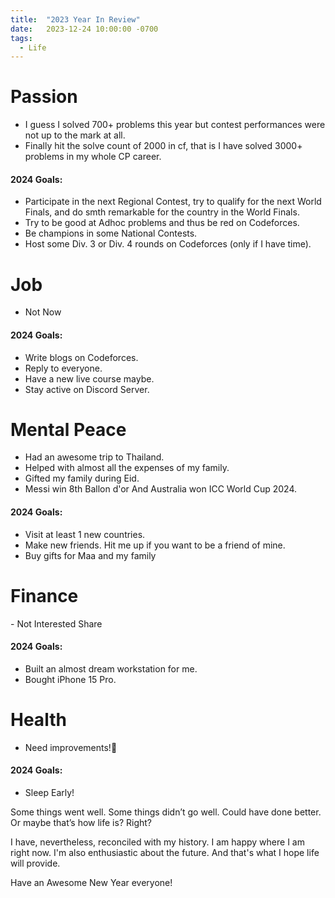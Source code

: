 ```yaml
---
title:  "2023 Year In Review"
date:   2023-12-24 10:00:00 -0700
tags:
  - Life
---
```




# Passion

- I guess I solved 700+ problems this year but contest performances were not up to the mark at all.
- Finally hit the solve count of 2000 in cf, that is I have solved 3000+ problems in my whole CP career.

<h4>2024 Goals:</h4>

- Participate in the next Regional Contest, try to qualify for the next World Finals, and do smth remarkable for the country in the World Finals.
- Try to be good at Adhoc problems and thus be red on Codeforces.
- Be champions in some National Contests.
- Host some Div. 3 or Div. 4 rounds on Codeforces (only if I have time).

<h1>Job</h1>

- Not Now

<h4>2024 Goals:</h4> 

- Write blogs on Codeforces.
- Reply to everyone.
- Have a new live course maybe.
- Stay active on Discord Server.

<h1>Mental Peace</h1>

- Had an awesome trip to Thailand.
- Helped with almost all the expenses of my family.
- Gifted my family during Eid.
- Messi win 8th Ballon d'or And Australia won ICC World Cup 2024.

<h4>2024 Goals:</h4> 

- Visit at least 1 new countries.
- Make new friends. Hit me up if you want to be a friend of mine.
- Buy gifts for Maa and my family

<h1>Finance</h1>
- Not Interested Share

<h4>2024 Goals:</h4>

- Built an almost dream workstation for me.
- Bought iPhone 15 Pro.

<h1>Health</h1>

- Need improvements!🙂

<h4>2024 Goals:</h4>

- Sleep Early!

Some things went well. Some things didn’t go well. Could have done better. Or maybe that’s how life is? Right?

I have, nevertheless, reconciled with my history. I am happy where I am right now. I'm also enthusiastic about the future. And that's what I hope life will provide.

Have an Awesome New Year everyone!
